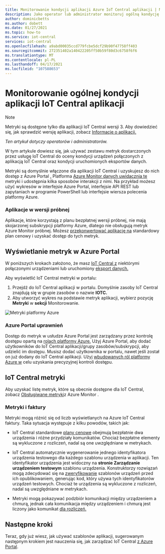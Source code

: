 ```yaml
---
title: Monitorowanie kondycji aplikacji Azure IoT Central aplikacji | Microsoft Docs
description: Jako operator lub administrator monitoruj ogólną kondycję urządzeń podłączonych do IoT Central aplikacji.
author: dominicbetts
ms.author: dobett
ms.date: 01/27/2021
ms.topic: how-to
ms.service: iot-central
services: iot-central
ms.openlocfilehash: a9abd00035ccd779fcbe5dcf29b90f47758ff403
ms.sourcegitcommit: 272351402a140422205ff50b59f80d3c6758f6f6
ms.translationtype: MT
ms.contentlocale: pl-PL
ms.lasthandoff: 04/17/2021
ms.locfileid: "107588653"
---
```

# <a name="monitor-the-overall-health-of-an-iot-central-application"></a>Monitorowanie ogólnej kondycji aplikacji IoT Central aplikacji

> [!NOTE]
> Metryki są dostępne tylko dla aplikacji IoT Central wersji 3. Aby dowiedzieć się, jak sprawdzić wersję aplikacji, zobacz [Informacje o aplikacji.](./howto-get-app-info.md)

*Ten artykuł dotyczy operatorów i administratorów.*

W tym artykule dowiesz się, jak używać zestawu metryk dostarczonych przez usługę IoT Central do oceny kondycji urządzeń połączonych z aplikacją IoT Central oraz kondycji uruchomionych eksportów danych.

Metryki są domyślnie włączone dla aplikacji IoT Central i uzyskujesz do nich dostęp z Azure Portal [.](https://portal.azure.com/) Platforma [Azure Monitor danych uwidacznia te](../../azure-monitor/essentials/data-platform-metrics.md) metryki i udostępnia kilka sposobów interakcji z nimi. Na przykład możesz użyć wykresów w interfejsie Azure Portal, interfejsie API REST lub zapytaniach w programie PowerShell lub interfejsie wiersza polecenia platformy Azure.

### <a name="trial-applications"></a>Aplikacje w wersji próbnej

Aplikacje, które korzystają z planu bezpłatnej wersji próbnej, nie mają skojarzonej subskrypcji platformy Azure, dlatego nie obsługują metryk Azure Monitor próbnej. Możesz [przekonwertować aplikację na](./howto-view-bill.md#move-from-free-to-standard-pricing-plan) standardowy plan cenowy i uzyskać dostęp do tych metryk.

## <a name="view-metrics-in-the-azure-portal"></a>Wyświetlanie metryk w Azure Portal

W poniższych krokach założono, że [](./tutorial-connect-device.md) masz [IoT Central z](./quick-deploy-iot-central.md) niektórymi połączonymi urządzeniami lub uruchomiony [eksport danych.](howto-export-data.md)

Aby wyświetlić IoT Central metryki w portalu:

1. Przejdź do IoT Central aplikacji w portalu. Domyślnie zasoby IoT Central znajdują się w grupie zasobów o nazwie **IOTC.**
1. Aby utworzyć wykres na podstawie metryk aplikacji, wybierz pozycję **Metryki** w **sekcji** Monitorowanie.

![Metryki platformy Azure](media/howto-monitor-application-health/metrics.png)

### <a name="azure-portal-permissions"></a>Azure Portal uprawnień

Dostęp do metryk w usłudze Azure Portal jest zarządzany przez kontrolę dostępu opartą na [rolach platformy Azure.](../../role-based-access-control/overview.md) Użyj Azure Portal, aby dodać użytkowników do IoT Central aplikacji/grupy zasobów/subskrypcji, aby udzielić im dostępu. Musisz dodać użytkownika w portalu, nawet jeśli został on już dodany do IoT Central aplikacji. Użyj [wbudowanych ról platformy Azure w](../../role-based-access-control/built-in-roles.md) celu uzyskania precyzyjnej kontroli dostępu.

## <a name="iot-central-metrics"></a>IoT Central metryki

Aby uzyskać listę metryk, które są obecnie dostępne dla IoT Central, zobacz [Obsługiwane metryki](../../azure-monitor/essentials/metrics-supported.md#microsoftiotcentraliotapps)z Azure Monitor .

### <a name="metrics-and-invoices"></a>Metryki i faktury

Metryki mogą różnić się od liczb wyświetlanych na Azure IoT Central faktury. Taka sytuacja występuje z kilku powodów, takich jak:

- IoT Central standardowe [plany cenowe](https://azure.microsoft.com/pricing/details/iot-central/) obejmują bezpłatnie dwa urządzenia i różne przydziały komunikatów. Chociaż bezpłatne elementy są wykluczone z rozliczeń, nadal są one uwzględniane w metrykach.

- IoT Central automatycznie wygenerowanie jednego identyfikatora urządzenia testowego dla każdego szablonu urządzenia w aplikacji. Ten identyfikator urządzenia jest widoczny na **stronie Zarządzanie urządzeniem testowym** szablonu urządzenia. Konstruktorzy rozwiązań mogą zdecydować się na [zweryfikowanie](./overview-iot-central.md#connect-devices) szablonów urządzeń przed ich opublikowaniem, generując kod, który używa tych identyfikatorów urządzeń testowych. Chociaż te urządzenia są wykluczone z rozliczeń, nadal są uwzględniane w metrykach.

- Metryki mogą pokazywać podzbiór komunikacji między urządzeniem a chmurą, jednak cała komunikacja między urządzeniem i chmurą jest liczony jako komunikat [dla rozliczeń.](https://azure.microsoft.com/pricing/details/iot-central/)

## <a name="next-steps"></a>Następne kroki

Teraz, gdy już wiesz, jak używać szablonów aplikacji, sugerowanym następnym krokiem jest nauczenia się, jak zarządzać IoT Central [z Azure Portal](howto-manage-iot-central-from-portal.md).